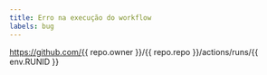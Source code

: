 ```yaml
---
title: Erro na execução do workflow
labels: bug
---
```


https://github.com/{{ repo.owner }}/{{ repo.repo }}/actions/runs/{{ env.RUNID }}
